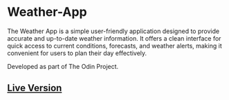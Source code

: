 # Weather-App

The Weather App is a simple user-friendly application designed to provide accurate and up-to-date weather information. It offers a clean interface for quick access to current conditions, forecasts, and weather alerts, making it convenient for users to plan their day effectively.

Developed as part of The Odin Project.

## [Live Version](https://parikhitm.github.io/Weather-App/)
